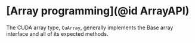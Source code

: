 # [Array programming](@id ArrayAPI)

The CUDA array type, `CuArray`, generally implements the Base array interface and all of its
expected methods.
